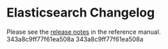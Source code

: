 # Elasticsearch Changelog

Please see the [release notes](https://www.elastic.co/guide/en/elasticsearch/reference/current/es-release-notes.html) in the reference manual.
343a8c9ff77f61ea508a
343a8c9ff77f61ea508a
